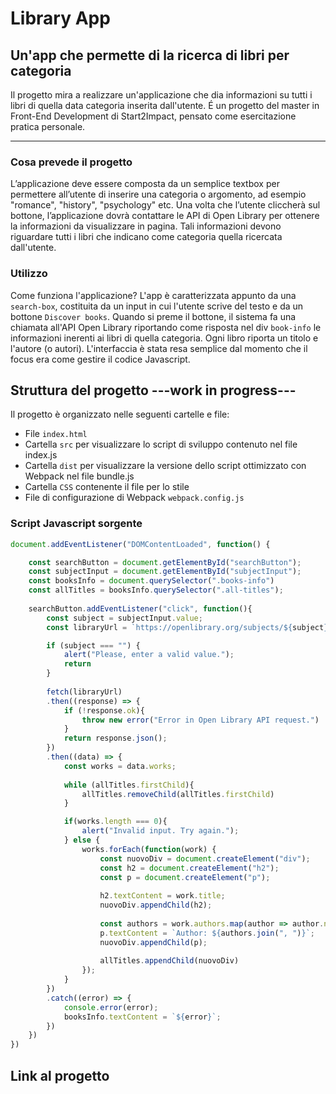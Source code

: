 # Library App
## Un'app che permette di la ricerca di libri per categoria
Il progetto mira a realizzare un'applicazione che dia informazioni su tutti i libri di quella data categoria inserita dall'utente. É un progetto del master in Front-End Development di Start2Impact, pensato come esercitazione pratica personale.

***
### Cosa prevede il progetto
L’applicazione deve essere composta da un semplice textbox per permettere all’utente di inserire una categoria o argomento, ad esempio "romance", "history", "psychology" etc.
Una volta che l’utente cliccherà sul bottone, l’applicazione dovrà contattare le API di Open Library per ottenere la informazioni da visualizzare in pagina. Tali informazioni devono riguardare tutti i libri che indicano come categoria quella ricercata dall'utente.

### Utilizzo
Come funziona l'applicazione?
L'app è caratterizzata appunto da una ```search-box```, costituita da un input in cui l'utente scrive del testo e da un bottone ```Discover books```. Quando si preme il bottone, il sistema fa una chiamata all'API Open Library riportando come risposta nel div ```book-info``` le informazioni inerenti ai libri di quella categoria. Ogni libro riporta un titolo e l'autore (o autori). L'interfaccia è stata resa semplice dal momento che il focus era come gestire il codice Javascript.

## Struttura del progetto ---work in progress---
Il progetto è organizzato nelle seguenti cartelle e file:
- File ```index.html```
- Cartella ```src``` per visualizzare lo script di sviluppo contenuto nel file index.js
- Cartella ```dist``` per visualizzare la versione dello script ottimizzato con Webpack nel file bundle.js 
- Cartella ```CSS``` contenente il file per lo stile
- File di configurazione di Webpack ```webpack.config.js```

### Script Javascript sorgente 
```javascript
document.addEventListener("DOMContentLoaded", function() {

    const searchButton = document.getElementById("searchButton");
    const subjectInput = document.getElementById("subjectInput");
    const booksInfo = document.querySelector(".books-info")
    const allTitles = booksInfo.querySelector(".all-titles");
    
    searchButton.addEventListener("click", function(){
        const subject = subjectInput.value;
        const libraryUrl = `https://openlibrary.org/subjects/${subject}.json?details=false`;

        if (subject === "") {
            alert("Please, enter a valid value.");
            return
        }
        
        fetch(libraryUrl)
        .then((response) => {
            if (!response.ok){
                throw new error("Error in Open Library API request.")
            }
            return response.json();
        })
        .then((data) => {
            const works = data.works;
            
            while (allTitles.firstChild){
                allTitles.removeChild(allTitles.firstChild)
            }

            if(works.length === 0){
                alert("Invalid input. Try again.");
            } else {
                works.forEach(function(work) {
                    const nuovoDiv = document.createElement("div");
                    const h2 = document.createElement("h2");
                    const p = document.createElement("p");
    
                    h2.textContent = work.title;
                    nuovoDiv.appendChild(h2);
    
                    const authors = work.authors.map(author => author.name);
                    p.textContent = `Author: ${authors.join(", ")}`;
                    nuovoDiv.appendChild(p);
    
                    allTitles.appendChild(nuovoDiv)
                });
            }
        })
        .catch((error) => {
            console.error(error);
            booksInfo.textContent = `${error}`;
        })
    })
})
```

## Link al progetto
